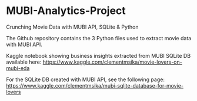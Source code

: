 # MUBI-Analytics-Project
Crunching Movie Data with MUBI API, SQLite &amp; Python

The Github repository contains the 3 Python files used to extract movie data with MUBI API. 

Kaggle notebook showing business insights extracted from MUBI SQLite DB available here: https://www.kaggle.com/clementmsika/movie-lovers-on-mubi-eda

For the SQLite DB created with MUBI API, see the following page: https://www.kaggle.com/clementmsika/mubi-sqlite-database-for-movie-lovers



